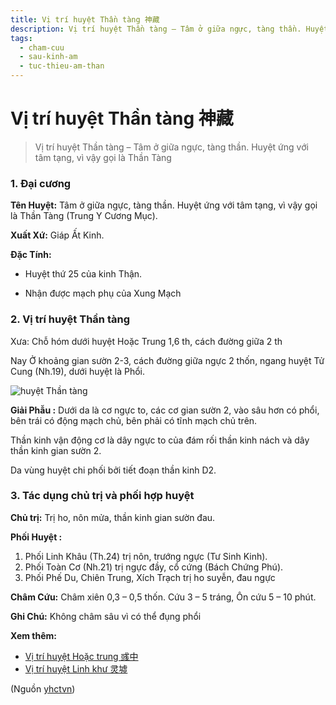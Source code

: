 ```yaml
---
title: Vị trí huyệt Thần tàng 神藏
description: Vị trí huyệt Thần tàng – Tâm ở giữa ngực, tàng thần. Huyệt ứng với tâm tạng, vì vậy gọi là Thần Tàng
tags:
  - cham-cuu
  - sau-kinh-am
  - tuc-thieu-am-than
---
```


# Vị trí huyệt Thần tàng 神藏 

> Vị trí huyệt Thần tàng – Tâm ở giữa ngực, tàng thần. Huyệt ứng với tâm tạng, vì vậy gọi là Thần Tàng

### 1. Đại cương

**Tên Huyệt:** Tâm ở giữa ngực, tàng thần. Huyệt ứng với tâm tạng, vì vậy gọi là Thần Tàng (Trung Y Cương Mục).

**Xuất Xứ:** Giáp Ất Kinh.

**Đặc Tính:**

+ Huyệt thứ 25 của kinh Thận.

+ Nhận được mạch phụ của Xung Mạch

### 2. Vị trí huyệt Thần tàng

Xưa: Chỗ hóm dưới huyệt Hoặc Trung 1,6 th, cách đường giữa 2 th

Nay Ở khoảng gian sườn 2-3, cách đường giữa ngực 2 thốn, ngang huyệt Tử Cung (Nh.19), dưới huyệt là Phổi.

![huyệt Thần tàng](/imgs/yhctvn/huyet-Than-Tang-300x168.jpg)

**Giải Phẫu :** Dưới da là cơ ngực to, các cơ gian sườn 2, vào sâu hơn có phổi, bên trái có động mạch chủ, bên phải có tĩnh mạch chủ trên.

Thần kinh vận động cơ là dây ngực to của đám rối thần kinh nách và dây thần kinh gian sườn 2.

Da vùng huyệt chi phối bởi tiết đoạn thần kinh D2.

### 3. Tác dụng chủ trị và phối hợp huyệt

**Chủ trị:** Trị ho, nôn mửa, thần kinh gian sườn đau.

**Phối Huyệt :**

1. Phối Linh Khâu (Th.24) trị nôn, trướng ngực (Tư Sinh Kinh).
2. Phối Toàn Cơ (Nh.21) trị ngực đầy, cổ cứng (Bách Chứng Phú).
3. Phối Phế Du, Chiên Trung, Xích Trạch trị ho suyễn, đau ngực

**Châm Cứu:** Châm xiên 0,3 – 0,5 thốn. Cứu 3 – 5 tráng, Ôn cứu 5 – 10 phút.

**Ghi Chú:** Không châm sâu vì có thể đụng phổi

**Xem thêm:**

* [Vị trí huyệt Hoặc trung 彧中](/yhctvn/vi-tri-huyet-hoac-trung-%e5%bd%a7%e4%b8%ad/)
* [Vị trí huyệt Linh khư 灵墟](/yhctvn/vi-tri-huyet-linh-khu-%e7%81%b5%e5%a2%9f/)

(Nguồn <a href="https://yhctvn.com/vi-tri-huyet-than-tang-神藏/" target="_blank">yhctvn</a>)
